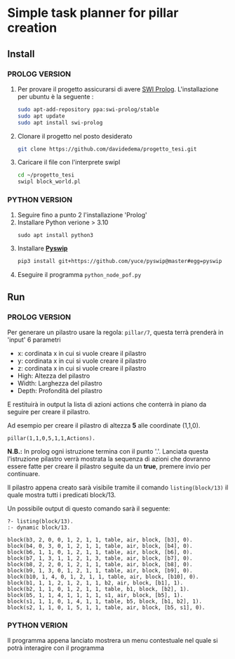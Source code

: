 # Simple task planner for pillar creation

## Install
### PROLOG VERSION
1) Per provare il progetto assicurarsi di avere [SWI Prolog](https://www.swi-prolog.org/build/PPA.html). L'installazione per ubuntu è la seguente :
    ``` BASH
    sudo apt-add-repository ppa:swi-prolog/stable
    sudo apt update
    sudo apt install swi-prolog
    ```
2) Clonare il progetto nel posto desiderato
    ```BASH
    git clone https://github.com/davidedema/progetto_tesi.git
    ```
3) Caricare il file con l'interprete swipl
    ```BASH
    cd ~/progetto_tesi
    swipl block_world.pl
    ```

### PYTHON VERSION
1) Seguire fino a punto 2 l'installazione 'Prolog'
2) Installare Python verione > 3.10
   ```
   sudo apt install python3
   ```
3) Installare [**Pyswip**](https://github.com/yuce/pyswip)
    ```BASH
    pip3 install git+https://github.com/yuce/pyswip@master#egg=pyswip
    ```
4) Eseguire il programma `python_node_pof.py`

## Run

### PROLOG VERSION
Per generare un pilastro usare la regola: `pillar/7`, questa terrà prenderà in 'input' 6 parametri
- x: cordinata x in cui si vuole creare il pilastro
- y: cordinata x in cui si vuole creare il pilastro
- z: cordinata x in cui si vuole creare il pilastro
- High: Altezza del pilastro
- Width: Larghezza del pilastro
- Depth: Profondità del pilastro

E restituirà in output la lista di azioni actions che conterrà in piano da seguire per creare il pilastro.

Ad esempio per creare il pilastro di altezza **5** alle coordinate (1,1,0).
```
pillar(1,1,0,5,1,1,Actions).
```
**N.B.:** In prolog ogni istruzione termina con il punto '.'. Lanciata questa l'istruzione pilastro verrà mostrata la sequenza di azioni che dovranno essere fatte per creare il pilastro seguite da un **true**, premere invio per continuare.


Il pilastro appena creato sarà visibile tramite il comando `listing(block/13)` il quale mostra tutti i predicati block/13.

Un possibile output di questo comando sarà il seguente:
```SWIPL
?- listing(block/13).
:- dynamic block/13.

block(b3, 2, 0, 0, 1, 2, 1, 1, table, air, block, [b3], 0).
block(b4, 0, 3, 0, 1, 2, 1, 1, table, air, block, [b4], 0).
block(b6, 1, 1, 0, 1, 2, 1, 1, table, air, block, [b6], 0).
block(b7, 1, 3, 1, 1, 2, 1, 3, table, air, block, [b7], 0).
block(b8, 2, 2, 0, 1, 2, 1, 1, table, air, block, [b8], 0).
block(b9, 1, 3, 0, 1, 2, 1, 1, table, air, block, [b9], 0).
block(b10, 1, 4, 0, 1, 2, 1, 1, table, air, block, [b10], 0).
block(b1, 1, 1, 2, 1, 2, 1, 1, b2, air, block, [b1], 1).
block(b2, 1, 1, 0, 1, 2, 1, 1, table, b1, block, [b2], 1).
block(b5, 1, 1, 4, 1, 1, 1, 1, s1, air, block, [b5], 1).
block(s1, 1, 1, 0, 1, 4, 1, 1, table, b5, block, [b1, b2], 1).
block(s2, 1, 1, 0, 1, 5, 1, 1, table, air, block, [b5, s1], 0).
```
### PYTHON VERION
Il programma appena lanciato mostrera un menu contestuale nel quale si potrà interagire con il programma
